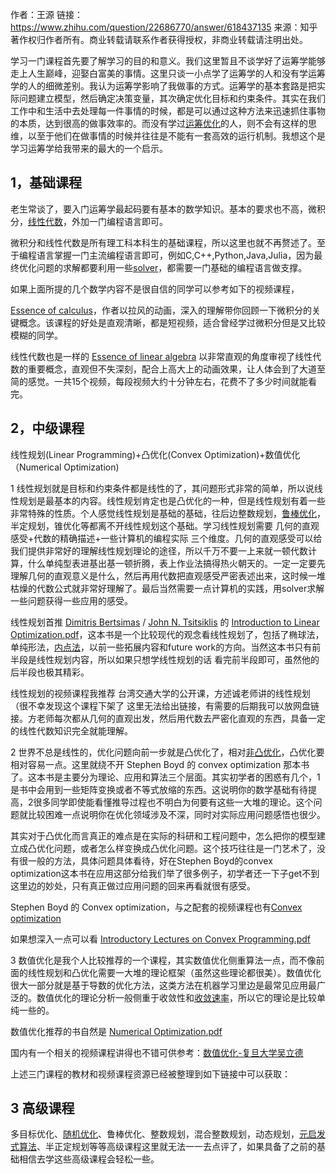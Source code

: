 作者：王源
链接：https://www.zhihu.com/question/22686770/answer/618437135
来源：知乎
著作权归作者所有。商业转载请联系作者获得授权，非商业转载请注明出处。



学习一门课程首先要了解学习的目的和意义。我们这里暂且不谈学好了运筹学能够走上人生巅峰，迎娶白富美的事情。这里只谈一小点学了运筹学的人和没有学运筹学的人的细微差别。我认为运筹学影响了我做事的方式。运筹学的基本套路是把实际问题建立模型，然后确定决策变量，其次确定优化目标和约束条件。其实在我们工作中和生活中去处理每一件事情的时候，都是可以通过这种方法来迅速抓住事物的本质，达到很高的做事效率的。而没有学过[运筹优化](https://www.zhihu.com/search?q=运筹优化&search_source=Entity&hybrid_search_source=Entity&hybrid_search_extra={"sourceType"%3A"answer"%2C"sourceId"%3A618437135})的人，则不会有这样的思维，以至于他们在做事情的时候并往往是不能有一套高效的运行机制。我想这个是学习运筹学给我带来的最大的一个启示。

## **1，基础课程**

老生常谈了，要入门运筹学最起码要有基本的数学知识。基本的要求也不高，微积分，[线性代数](https://www.zhihu.com/search?q=线性代数&search_source=Entity&hybrid_search_source=Entity&hybrid_search_extra={"sourceType"%3A"answer"%2C"sourceId"%3A618437135})，外加一门编程语言即可。

微积分和线性代数是所有理工科本科生的基础课程，所以这里也就不再赘述了。至于编程语言掌握一门主流编程语言即可，例如C,C++,Python,Java,Julia，因为最终优化问题的求解都要利用一些[solver](https://www.zhihu.com/search?q=solver&search_source=Entity&hybrid_search_source=Entity&hybrid_search_extra={"sourceType"%3A"answer"%2C"sourceId"%3A618437135})，都需要一门基础的编程语言做支撑。

如果上面所提的几个数学内容不是很自信的同学可以参考如下的视频课程，

[Essence of calculus](https://link.zhihu.com/?target=https%3A//www.youtube.com/playlist%3Flist%3DPLZHQObOWTQDMsr9K-rj53DwVRMYO3t5Yr)，作者以拉风的动画，深入的理解带你回顾一下微积分的关键概念。该课程的好处是直观清晰，都是短视频，适合曾经学过微积分但是又比较模糊的同学。

线性代数也是一样的 [Essence of linear algebra](https://link.zhihu.com/?target=https%3A//www.youtube.com/playlist%3Flist%3DPLZHQObOWTQDPD3MizzM2xVFitgF8hE_ab) 以非常直观的角度审视了线性代数的重要概念，直观但不失深刻，配合上高大上的动画效果，让人体会到了大道至简的感觉。一共15个视频，每段视频大约十分钟左右，花费不了多少时间就能看完。



## **2，中级课程**

线性规划(Linear Programming)+凸优化(Convex Optimization)+数值优化（Numerical Optimization)

1 线性规划就是目标和约束条件都是线性的了，其问题形式非常的简单，所以说线性规划是最基本的内容。线性规划肯定也是凸优化的一种，但是线性规划有着一些非常特殊的性质。个人感觉线性规划是基础的基础，往后边整数规划，[鲁棒优化](https://www.zhihu.com/search?q=鲁棒优化&search_source=Entity&hybrid_search_source=Entity&hybrid_search_extra={"sourceType"%3A"answer"%2C"sourceId"%3A618437135})，半定规划，锥优化等都离不开线性规划这个基础。学习线性规划需要 几何的直观感受+代数的精确描述+一些计算机的编程实际 三个维度。几何的直观感受可以给我们提供非常好的理解线性规划理论的途径，所以千万不要一上来就一顿代数计算，什么单纯型表进基出基一顿折腾，表上作业法搞得热火朝天的。一定一定要先理解几何的直观意义是什么，然后再用代数把直观感受严密表述出来，这时候一堆枯燥的代数公式就非常好理解了。最后当然需要一点计算机的实践，用solver求解一些问题获得一些应用的感受。

线性规划首推 [Dimitris Bertsimas](https://link.zhihu.com/?target=https%3A//book.douban.com/search/Dimitris%20Bertsimas) / [John N. Tsitsiklis](https://link.zhihu.com/?target=https%3A//book.douban.com/search/John%20N.%20Tsitsiklis) 的 [Introduction to Linear Optimization.pdf](https://link.zhihu.com/?target=https%3A//b-ok.org/book/1263070/ad9008)，这本书是一个比较现代的观念看线性规划了，包括了椭球法，单纯形法，[内点法](https://www.zhihu.com/search?q=内点法&search_source=Entity&hybrid_search_source=Entity&hybrid_search_extra={"sourceType"%3A"answer"%2C"sourceId"%3A618437135})，以前一些拓展内容和future work的方向。当然这本书只有前半段是线性规划内容，所以如果只想学线性规划的话 看完前半段即可，虽然他的后半段也极其精彩。

线性规划的视频课程我推荐 台湾交通大学的公开课，方述诚老师讲的线性规划（很不幸发现这个课程下架了 这里无法给出链接，有需要的后期我可以放网盘链接。方老师每次都从几何的直观出发，然后用代数去严密化直观的东西，具备一定的线性代数知识完全就能理解。



2 世界不总是线性的，优化问题向前一步就是凸优化了，相对[非凸优化](https://www.zhihu.com/search?q=非凸优化&search_source=Entity&hybrid_search_source=Entity&hybrid_search_extra={"sourceType"%3A"answer"%2C"sourceId"%3A618437135})，凸优化要相对容易一点。这里就绕不开 Stephen Boyd 的 convex optimization 那本书了。这本书是主要分为理论、应用和算法三个层面。其实初学者的困惑有几个，1是书中会用到一些矩阵变换或者不等式放缩的东西。这说明你的数学基础有待提高，2很多同学即使能看懂推导过程也不明白为何要有这些一大堆的理论。这个问题就比较困难一点说明你在优化领域涉及不深，同时对实际应用问题感悟也很少。

其实对于凸优化而言真正的难点是在实际的科研和工程问题中，怎么把你的模型建立成凸优化问题，或者怎么样变换成凸优化问题。这个技巧往往是一门艺术了，没有很一般的方法，具体问题具体看待，好在Stephen Boyd的convex optimization这本书在应用这部分给我们举了很多例子，初学者还一下子get不到这里边的妙处，只有真正做过应用问题的回来再看就很有感受。

Stephen Boyd 的 Convex optimization，与之配套的视频课程也有[Convex optimization](https://link.zhihu.com/?target=https%3A//freevideolectures.com/course/2288/convex-optimization-i)

如果想深入一点可以看 [Introductory Lectures on Convex Programming.pdf](https://link.zhihu.com/?target=http%3A//citeseerx.ist.psu.edu/viewdoc/download%3Fdoi%3D10.1.1.693.855%26rep%3Drep1%26type%3Dpdf)



3 数值优化是我个人比较推荐的一个课程，其实数值优化侧重算法一点，而不像前面的线性规划和凸优化需要一大堆的理论框架（虽然这些理论都很美）。数值优化很大一部分就是基于导数的优化方法，这类方法在机器学习里边是最常见应用最广泛的。数值优化的理论分析一般侧重于收敛性和[收敛速率](https://www.zhihu.com/search?q=收敛速率&search_source=Entity&hybrid_search_source=Entity&hybrid_search_extra={"sourceType"%3A"answer"%2C"sourceId"%3A618437135})，所以它的理论是比较单纯一些的。

数值优化推荐的书自然是 [Numerical Optimization.pdf](https://link.zhihu.com/?target=http%3A//www.bioinfo.org.cn/~wangchao/maa/Numerical_Optimization.pdf)

国内有一个相关的视频课程讲得也不错可供参考：[数值优化-复旦大学吴立德](https://link.zhihu.com/?target=https%3A//www.bilibili.com/video/av10289610/)

上述三门课程的教材和视频课程资源已经被整理到如下链接中可以获取：



## **3 高级课程**

多目标优化、[随机优化](https://www.zhihu.com/search?q=随机优化&search_source=Entity&hybrid_search_source=Entity&hybrid_search_extra={"sourceType"%3A"answer"%2C"sourceId"%3A618437135})、鲁棒优化、整数规划，混合整数规划，动态规划，[元启发式算法](https://www.zhihu.com/search?q=元启发式算法&search_source=Entity&hybrid_search_source=Entity&hybrid_search_extra={"sourceType"%3A"answer"%2C"sourceId"%3A618437135})、半正定规划等等高级课程这里就无法一一去点评了，如果具备了之前的基础相信去学这些高级课程会轻松一些。
